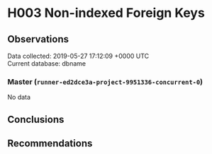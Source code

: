 # H003 Non-indexed Foreign Keys #

## Observations ##
Data collected: 2019-05-27 17:12:09 +0000 UTC  
Current database: dbname  

### Master (`runner-ed2dce3a-project-9951336-concurrent-0`) ###


No data


## Conclusions ##


## Recommendations ##

